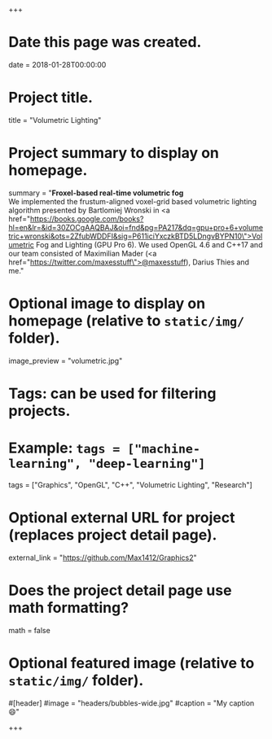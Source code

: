 +++
# Date this page was created.
date = 2018-01-28T00:00:00

# Project title.
title = "Volumetric Lighting"

# Project summary to display on homepage.
summary = "<b>Froxel-based real-time volumetric fog</b> <br>We implemented the frustum-aligned voxel-grid based volumetric lighting algorithm presented by Bartlomiej Wronski in <a href=\"https://books.google.com/books?hl=en&lr=&id=30ZOCgAAQBAJ&oi=fnd&pg=PA217&dq=gpu+pro+6+volumetric+wronski&ots=2ZfubWDDFI&sig=P611iciYxczkBTD5LDngvBYPN10\">Volumetric Fog and Lighting</a> (GPU Pro 6). We used OpenGL 4.6 and C++17 and our team consisted of Maximilian Mader (<a href=\"https://twitter.com/maxesstuff\">@maxesstuff</a>), Darius Thies and me."

# Optional image to display on homepage (relative to `static/img/` folder).
image_preview = "volumetric.jpg"

# Tags: can be used for filtering projects.
# Example: `tags = ["machine-learning", "deep-learning"]`
tags = ["Graphics", "OpenGL", "C++", "Volumetric Lighting", "Research"]

# Optional external URL for project (replaces project detail page).
external_link = "https://github.com/Max1412/Graphics2"

# Does the project detail page use math formatting?
math = false

# Optional featured image (relative to `static/img/` folder).
#[header]
#image = "headers/bubbles-wide.jpg"
#caption = "My caption :smile:"

+++
